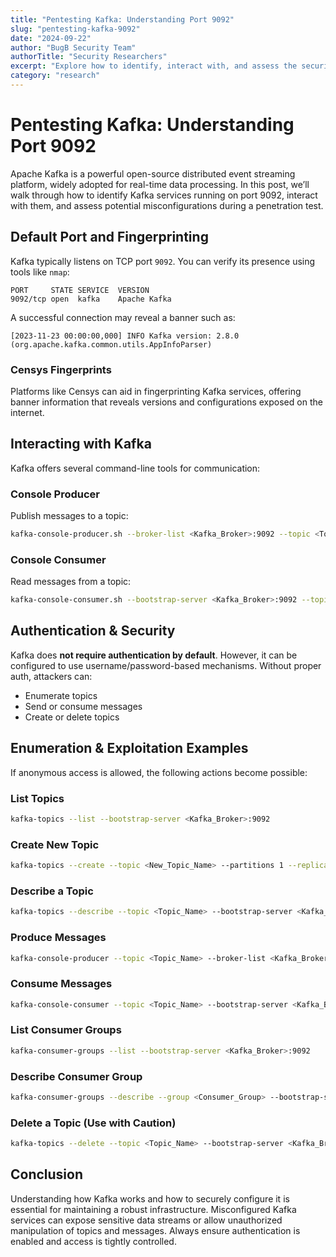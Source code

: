 ```yaml
---
title: "Pentesting Kafka: Understanding Port 9092"
slug: "pentesting-kafka-9092"
date: "2024-09-22"
author: "BugB Security Team"
authorTitle: "Security Researchers"
excerpt: "Explore how to identify, interact with, and assess the security posture of Apache Kafka running on its default port 9092."
category: "research"
---
```


# Pentesting Kafka: Understanding Port 9092

Apache Kafka is a powerful open-source distributed event streaming platform, widely adopted for real-time data processing. In this post, we’ll walk through how to identify Kafka services running on port 9092, interact with them, and assess potential misconfigurations during a penetration test.

## Default Port and Fingerprinting

Kafka typically listens on TCP port `9092`. You can verify its presence using tools like `nmap`:

```
PORT     STATE SERVICE  VERSION  
9092/tcp open  kafka    Apache Kafka
```

A successful connection may reveal a banner such as:

```
[2023-11-23 00:00:00,000] INFO Kafka version: 2.8.0 (org.apache.kafka.common.utils.AppInfoParser)
```

### Censys Fingerprints

Platforms like Censys can aid in fingerprinting Kafka services, offering banner information that reveals versions and configurations exposed on the internet.

## Interacting with Kafka

Kafka offers several command-line tools for communication:

### Console Producer

Publish messages to a topic:

```bash
kafka-console-producer.sh --broker-list <Kafka_Broker>:9092 --topic <Topic_Name>
```

### Console Consumer

Read messages from a topic:

```bash
kafka-console-consumer.sh --bootstrap-server <Kafka_Broker>:9092 --topic <Topic_Name> --from-beginning
```

## Authentication & Security

Kafka does **not require authentication by default**. However, it can be configured to use username/password-based mechanisms. Without proper auth, attackers can:

- Enumerate topics
- Send or consume messages
- Create or delete topics

## Enumeration & Exploitation Examples

If anonymous access is allowed, the following actions become possible:

### List Topics

```bash
kafka-topics --list --bootstrap-server <Kafka_Broker>:9092
```

### Create New Topic

```bash
kafka-topics --create --topic <New_Topic_Name> --partitions 1 --replication-factor 1 --bootstrap-server <Kafka_Broker>:9092
```

### Describe a Topic

```bash
kafka-topics --describe --topic <Topic_Name> --bootstrap-server <Kafka_Broker>:9092
```

### Produce Messages

```bash
kafka-console-producer --topic <Topic_Name> --broker-list <Kafka_Broker>:9092
```

### Consume Messages

```bash
kafka-console-consumer --topic <Topic_Name> --bootstrap-server <Kafka_Broker>:9092 --from-beginning
```

### List Consumer Groups

```bash
kafka-consumer-groups --list --bootstrap-server <Kafka_Broker>:9092
```

### Describe Consumer Group

```bash
kafka-consumer-groups --describe --group <Consumer_Group> --bootstrap-server <Kafka_Broker>:9092
```

### Delete a Topic (Use with Caution)

```bash
kafka-topics --delete --topic <Topic_Name> --bootstrap-server <Kafka_Broker>:9092
```

## Conclusion

Understanding how Kafka works and how to securely configure it is essential for maintaining a robust infrastructure. Misconfigured Kafka services can expose sensitive data streams or allow unauthorized manipulation of topics and messages. Always ensure authentication is enabled and access is tightly controlled.
